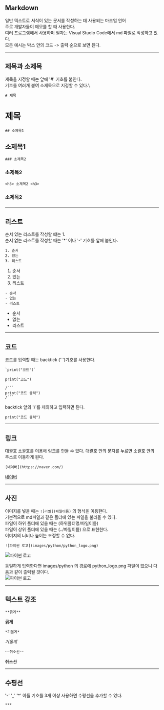 ## Markdown

일반 텍스트로 서식이 있는 문서를 작성하는 데 사용되는 마크업 언어\
주로 개발자들이 메모를 할 때 사용한다.\
여러 프로그램에서 사용하며 필자는 Visual Studio Code에서 md 파일로 작성하고 있다.\
모든 예시는 박스 안의 코드 -> 출력 순으로 보면 된다.

___

##  제목과 소제목

제목을 지정할 때는 앞에 '#' 기호를 붙인다.\
기호를 여러개 붙여 소제목으로 지정할 수 있다.\

```
# 제목
````
# 제목
```
## 소제목1
```
## 소제목1
```
### 소제목2
```
### 소제목2
```
<h3> 소제목2 <h3>
```
<h3> 소제목2 <h3>

___
## 리스트
순서 있는 리스트를 작성할 떄는 1.\
순서 없는 리스트를 작성할 때는 '*' 이나 '-' 기호를 앞에 붙인다.

```
1. 순서
2. 있는
3. 리스트
```
1. 순서
2. 있는
3. 리스트

```
- 순서
- 없는
- 리스트
```
- 순서
- 없는
- 리스트
___
## 코드
코드를 입력할 때는 backtick ('`')기호를 사용한다.
```
`print("코드")`
```
`print("코드")`

```
/```
print("코드 블럭")
/```
```
backtick 앞의 '/'를 제외하고 입력하면 된다.
```
print("코드 블럭")
```
___
## 링크
대괄호 소괄호를 이용해 링크를 만들 수 있다. 대괄호 안의 문자를 누르면 소괄호 안의 주소로 이동하게 된다.
```
[네이버](https://naver.com/)
```
[네이버](https://naver.com/)

___
## 사진
이미지를 넣을 때는 `![라벨](파일이름)` 의 형식을 이용한다.\
기본적으로 md파일과 같은 폴더에 있는 파일을 불러올 수 있다.\
파일이 하위 폴더에 있을 때는 (하위폴더명/파일이름)\
파일이 상위 폴더에 있을 때는 (../파일이름) 으로 표현한다.\
이미지의 너비나 높이는 조정할 수 없다.

```
![파이썬 로고](images/python/python_logo.png)
```
![파이썬 로고](images/python/python_logo.png)

동일하게 입력한다면 images/python 의 경로에 python_logo.png 파일이 없으니 다음과 같이 출력될 것이다.\
![파이썬 로고](images/python/python_logo.pn)
___
## 텍스트 강조
```
**굵게**
```
**굵게**
```
*기울게*
```
*기울게*
```
~~취소선~~
```
~~취소선~~
___
## 수평선
'-' '_' '*' 이들 기호를 3개 이상 사용하면 수평선을 추가할 수 있다.
```
***
```

